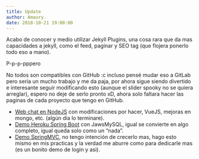 ```yaml
---
title: Update
author: Amaury.
date: 2018-10-21 19:00:00
---
```


Acabo de conocer y medio utilizar Jekyll Plugins, una cosa rara que da mas capacidades a jekyll, como el feed, paginar y SEO tag (que flojera ponerlo todo eso a mano).

P-p-p-pppero

No todos son compatibles con GitHub :c incluso pensé mudar eso a GitLab pero seria un mucho trabajo y me da paja, por ahora sigue siendo divertido e interesante seguir modificando esto (aunque el slider spooky no se quiera arreglar), espero no deje de serlo pronto xD, ahora solo faltara hacer las paginas de cada proyecto que tengo en GitHub.

*   [Web chat en NodeJS](https://github.com/Amaury-Tobias/webChatPOI) con modificaciones por hacer, VueJS, mejoras en mongo, etc. (algún dia lo terminare).
*   [Demo Heroku Spring Boot](https://github.com/Amaury-Tobias/mangaStore) con JawsMySQL, igual se convierte en algo completo, igual queda solo como un “nada”.
*   [Demo SpringMVC](https://github.com/Amaury-Tobias/springweb_demo), no tengo intención de crecerlo mas, hago esto mismo en mis practicas y la verdad me aburre como para dedicarle mas (es un bonito demo de login y asi).